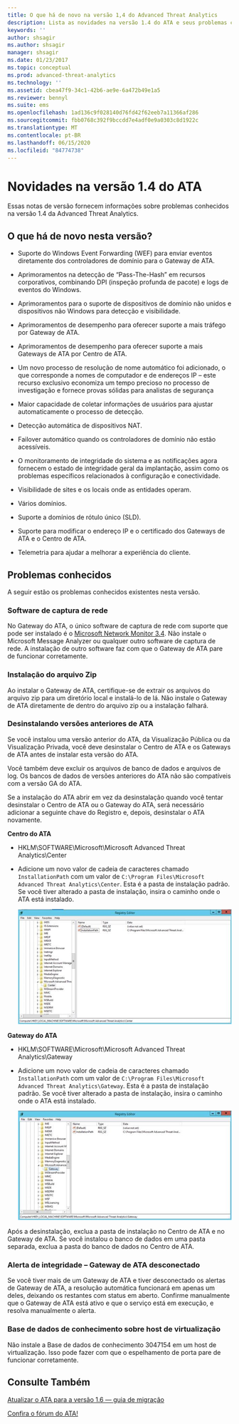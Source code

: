 ```yaml
---
title: O que há de novo na versão 1,4 do Advanced Threat Analytics
description: Lista as novidades na versão 1.4 do ATA e seus problemas conhecidos
keywords: ''
author: shsagir
ms.author: shsagir
manager: shsagir
ms.date: 01/23/2017
ms.topic: conceptual
ms.prod: advanced-threat-analytics
ms.technology: ''
ms.assetid: cbea47f9-34c1-42b6-ae9e-6a472b49e1a5
ms.reviewer: bennyl
ms.suite: ems
ms.openlocfilehash: 1ad136c9f028140d76fd42f62eeb7a11366af286
ms.sourcegitcommit: fbb0768c392f9bccdd7e4adf0e9a0303c8d1922c
ms.translationtype: MT
ms.contentlocale: pt-BR
ms.lasthandoff: 06/15/2020
ms.locfileid: "84774738"
---
```

# <a name="what39s-new-in-ata-version-14"></a>Novidades na versão 1.4 do ATA
Essas notas de versão fornecem informações sobre problemas conhecidos na versão 1.4 da Advanced Threat Analytics.

## <a name="whats-new-in-this-version"></a>O que há de novo nesta versão?

-   Suporte do Windows Event Forwarding (WEF) para enviar eventos diretamente dos controladores de domínio para o Gateway de ATA.

-   Aprimoramentos na detecção de “Pass-The-Hash” em recursos corporativos, combinando DPI (inspeção profunda de pacote) e logs de eventos do Windows.

-   Aprimoramentos para o suporte de dispositivos de domínio não unidos e dispositivos não Windows para detecção e visibilidade.

-   Aprimoramentos de desempenho para oferecer suporte a mais tráfego por Gateway de ATA.

-   Aprimoramentos de desempenho para oferecer suporte a mais Gateways de ATA por Centro de ATA.

-   Um novo processo de resolução de nome automático foi adicionado, o que corresponde a nomes de computador e de endereços IP – este recurso exclusivo economiza um tempo precioso no processo de investigação e fornece provas sólidas para analistas de segurança

-   Maior capacidade de coletar informações de usuários para ajustar automaticamente o processo de detecção.

-   Detecção automática de dispositivos NAT.

-   Failover automático quando os controladores de domínio não estão acessíveis.

-   O monitoramento de integridade do sistema e as notificações agora fornecem o estado de integridade geral da implantação, assim como os problemas específicos relacionados à configuração e conectividade.

-   Visibilidade de sites e os locais onde as entidades operam.

-   Vários domínios.

-   Suporte a domínios de rótulo único (SLD).

-   Suporte para modificar o endereço IP e o certificado dos Gateways de ATA e o Centro de ATA.

-   Telemetria para ajudar a melhorar a experiência do cliente.

## <a name="known-issues"></a>Problemas conhecidos
A seguir estão os problemas conhecidos existentes nesta versão.

### <a name="network-capture-software"></a>Software de captura de rede
No Gateway do ATA, o único software de captura de rede com suporte que pode ser instalado é o [Microsoft Network Monitor 3.4](https://www.microsoft.com/download/details.aspx?id=4865). Não instale o Microsoft Message Analyzer ou qualquer outro software de captura de rede. A instalação de outro software faz com que o Gateway de ATA pare de funcionar corretamente.

### <a name="installation-from-zip-file"></a>Instalação do arquivo Zip
Ao instalar o Gateway de ATA, certifique-se de extrair os arquivos do arquivo zip para um diretório local e instalá-lo de lá. Não instale o Gateway de ATA diretamente de dentro do arquivo zip ou a instalação falhará.

### <a name="uninstalling-previous-versions-of-ata"></a>Desinstalando versões anteriores de ATA
Se você instalou uma versão anterior do ATA, da Visualização Pública ou da Visualização Privada, você deve desinstalar o Centro de ATA e os Gateways de ATA antes de instalar esta versão do ATA.

Você também deve excluir os arquivos de banco de dados e arquivos de log. Os bancos de dados de versões anteriores do ATA não são compatíveis com a versão GA do ATA.

Se a instalação do ATA abrir em vez da desinstalação quando você tentar desinstalar o Centro de ATA ou o Gateway do ATA, será necessário adicionar a seguinte chave do Registro e, depois, desinstalar o ATA novamente.

**Centro do ATA**

-   HKLM\SOFTWARE\Microsoft\Microsoft Advanced Threat Analytics\Center

-   Adicione um novo valor de cadeia de caracteres chamado `InstallationPath` com um valor de `C:\Program Files\Microsoft Advanced Threat Analytics\Center`. Esta é a pasta de instalação padrão. Se você tiver alterado a pasta de instalação, insira o caminho onde o ATA está instalado.

    ![Editor do registro para o caminho de instalação do Centro de ATA](media/ATA-uninstall-center-bug.jpg)

**Gateway do ATA**

-   HKLM\SOFTWARE\Microsoft\Microsoft Advanced Threat Analytics\Gateway

-   Adicione um novo valor de cadeia de caracteres chamado `InstallationPath` com um valor de `C:\Program Files\Microsoft Advanced Threat Analytics\Gateway`. Esta é a pasta de instalação padrão.  Se você tiver alterado a pasta de instalação, insira o caminho onde o ATA está instalado.

    ![Editor do registro para o caminho de instalação do Gateway de ATA](media/ATA-GW-uninstall-bug.jpg)

Após a desinstalação, exclua a pasta de instalação no Centro de ATA e no Gateway de ATA.  Se você instalou o banco de dados em uma pasta separada, exclua a pasta do banco de dados no Centro de ATA.

### <a name="health-alert---disconnected-ata-gateway"></a>Alerta de integridade – Gateway de ATA desconectado
Se você tiver mais de um Gateway de ATA e tiver desconectado os alertas de Gateway de ATA, a resolução automática funcionará em apenas um deles, deixando os restantes com status em aberto. Confirme manualmente que o Gateway de ATA está ativo e que o serviço está em execução, e resolva manualmente o alerta.

### <a name="kb-on-virtualization-host"></a>Base de dados de conhecimento sobre host de virtualização
Não instale a Base de dados de conhecimento 3047154 em um host de virtualização. Isso pode fazer com que o espelhamento de porta pare de funcionar corretamente.

## <a name="see-also"></a>Consulte Também

[Atualizar o ATA para a versão 1.6 — guia de migração](ata-update-1.6-migration-guide.md)

[Confira o fórum do ATA!](https://social.technet.microsoft.com/Forums/security/home?forum=mata)